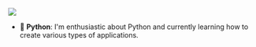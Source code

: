   ![](https://komarev.com/ghpvc/?username=your-github-opawel262)

- 🐍 **Python**: I'm enthusiastic about Python and currently learning how to create various types of applications.
